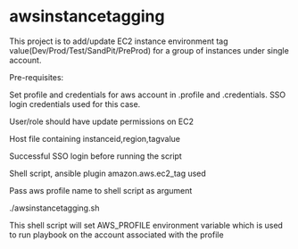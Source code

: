 # awsinstancetagging

This project is to add/update EC2 instance environment tag value(Dev/Prod/Test/SandPit/PreProd) for a group of instances under single account.

Pre-requisites:

 Set profile and credentials for aws account in .profile and .credentials. SSO login credentials used for this case.
 
 User/role should have update permissions on EC2
 
 Host file containing instanceid,region,tagvalue
 
 Successful SSO login before running the script
 
 Shell script, ansible plugin amazon.aws.ec2_tag used

Pass aws profile name to shell script as argument

./awsinstancetagging.sh <profilename>

This shell script will set AWS_PROFILE environment variable which is used to run playbook on the account associated with the profile


